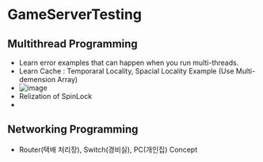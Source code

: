 # GameServerTesting

## Multithread Programming
- Learn error examples that can happen when you run multi-threads.
- Learn Cache : Temporaral Locality, Spacial Locality Example (Use Multi-demension Array)
- ![image](https://user-images.githubusercontent.com/27558778/174022010-ca61f83f-c377-4982-8f8d-d2911eebf1fd.png)
- Relization of SpinLock
- 

## Networking Programming
- Router(택배 처리장), Switch(경비실), PC(개인집) Concept
